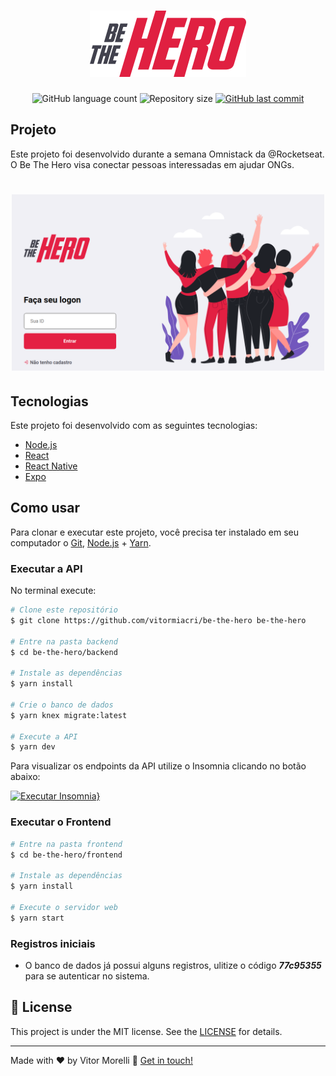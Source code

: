<h1 align="center">
    <img alt="BeTheHero" title="#BeTheHero" src=".images/logo.svg" width="250px" />
</h1>

<p align="center">
  <img alt="GitHub language count" src="https://img.shields.io/github/languages/count/vitormiacri/be-the-hero?color=%2304D361">

  <img alt="Repository size" src="https://img.shields.io/github/repo-size/vitormiacri/be-the-hero">
	
  <a href="https://github.com/vitormiacri/be-the-hero/commits/master">
    <img alt="GitHub last commit" src="https://img.shields.io/github/last-commit/vitormiacri/be-the-hero">
  </a>
</p>

## Projeto

Este projeto foi desenvolvido durante a semana Omnistack da @Rocketseat.
O Be The Hero visa conectar pessoas interessadas em ajudar ONGs.

<h1 align="center">
    <img alt="Login" title="Login" src=".images/login.png" width="500px" />
</h1>

## Tecnologias

Este projeto foi desenvolvido com as seguintes tecnologias:

- [Node.js](https://nodejs.org/en/)
- [React](https://reactjs.org)
- [React Native](https://facebook.github.io/react-native/)
- [Expo](https://expo.io/)

## Como usar

Para clonar e executar este projeto, você precisa ter instalado em seu computador o [Git](https://git-scm.com), [Node.js][nodejs] + [Yarn][yarn].

### Executar a API

No terminal execute:

```bash
# Clone este repositório
$ git clone https://github.com/vitormiacri/be-the-hero be-the-hero

# Entre na pasta backend
$ cd be-the-hero/backend

# Instale as dependências
$ yarn install

# Crie o banco de dados
$ yarn knex migrate:latest

# Execute a API
$ yarn dev
```

Para visualizar os endpoints da API utilize o Insomnia clicando no botão abaixo:

[![Executar Insomnia}](https://insomnia.rest/images/run.svg)](https://insomnia.rest/run/?label=Be%20The%20Hero&uri=https%3A%2F%2Fraw.githubusercontent.com%2Fvitormiacri%2Fbe-the-hero%2Fmaster%2Fbackend%2FInsomnia_requests.json)

### Executar o Frontend

```bash
# Entre na pasta frontend
$ cd be-the-hero/frontend

# Instale as dependências
$ yarn install

# Execute o servidor web
$ yarn start
```

### Registros iniciais

- O banco de dados já possui alguns registros, ulitize o código _**77c95355**_ para se autenticar no sistema.

## :memo: License

This project is under the MIT license. See the [LICENSE](LICENSE.md) for details.

---

Made with ♥ by Vitor Morelli :wave: [Get in touch!](https://www.linkedin.com/in/vitor-morelli-miacri-5830b431/)

[nodejs]: https://nodejs.org/
[yarn]: https://yarnpkg.com/
[vc]: https://code.visualstudio.com/
[vceditconfig]: https://marketplace.visualstudio.com/items?itemName=EditorConfig.EditorConfig
[vceslint]: https://marketplace.visualstudio.com/items?itemName=dbaeumer.vscode-eslint
[prettier]: https://marketplace.visualstudio.com/items?itemName=esbenp.prettier-vscode
